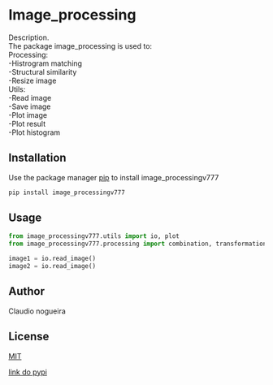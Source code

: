 # Image_processing

Description.
<br>
The package image_processing is used to:
<br>
    Processing:
    <br>
	     -Histrogram matching
              <br>
	     -Structural similarity
             <br> 
         -Resize image
	 <br>
    Utils:
    <br>
         -Read image
	 <br>
         -Save image
	 <br>
         -Plot image
	 <br>
         -Plot result
	 <br>
         -Plot histogram

## Installation

Use the package manager [pip](https://pip.pypa.io/en/stable/) to install image_processingv777

```bash
pip install image_processingv777
```

## Usage

```python
from image_processingv777.utils import io, plot
from image_processingv777.processing import combination, transformation

image1 = io.read_image()
image2 = io.read_image()
```

## Author
Claudio  nogueira 

## License
[MIT](https://choosealicense.com/licenses/mit/)


[link do pypi](https://pypi.org/project/image-processingv777/0.0.2/)
